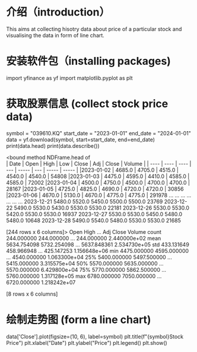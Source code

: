# 介绍（introduction）
This aims at collecting hisotry data about price of a particular stock and visualising the data in form of line chart.
# 安装软件包（installing packages)
import yfinance as yf
import matplotlib.pyplot as plt
# 获取股票信息 (collect stock price data)
symbol = "039610.KQ"
start_date = "2023-01-01"
end_date = "2024-01-01"
data = yf.download(symbol, start=start_date, end=end_date)
print(data.head)
print(data.describe())

<bound method NDFrame.head of               
| Date | Open | High | Low | Close | Adj | Close | Volume |
| ---- | ---- | ---- | --- | ----- | --- | ----- | ----- |
|2023-01-02 | 4685.0 | 4705.0 | 4515.0 | 4540.0 | 4540.0 | 54808
|2023-01-03 | 4475.0 | 4595.0 | 4410.0 | 4585.0 | 4585.0 | 72002
|2023-01-04 | 4500.0 | 4750.0 | 4500.0 | 4700.0 | 4700.0 | 28167
|2023-01-05 | 4725.0 | 4825.0 | 4690.0 | 4720.0 | 4720.0 | 30856
|2023-01-06 | 4670.0 | 5130.0 | 4670.0 | 4775.0 | 4775.0 | 291978
...            ...     ...     ...     ...        ...     ...
2023-12-21  5480.0  5520.0  5450.0  5500.0     5500.0   23769
2023-12-22  5490.0  5530.0  5430.0  5530.0     5530.0   22181
2023-12-26  5530.0  5530.0  5420.0  5530.0     5530.0   16937
2023-12-27  5530.0  5530.0  5450.0  5480.0     5480.0   10648
2023-12-28  5490.0  5540.0  5480.0  5530.0     5530.0   21685

[244 rows x 6 columns]>
              Open         High  ...    Adj Close        Volume
count   244.000000   244.000000  ...   244.000000  2.440000e+02
mean   5634.754098  5732.254098  ...  5637.848361  2.534730e+05
std     433.131649   458.966948  ...   425.147253  1.156648e+06
min    4475.000000  4595.000000  ...  4540.000000  1.063300e+04
25%    5400.000000  5497.500000  ...  5415.000000  3.315575e+04
50%    5570.000000  5635.000000  ...  5570.000000  6.429800e+04
75%    5770.000000  5862.500000  ...  5760.000000  1.317128e+05
max    6780.000000  7050.000000  ...  6720.000000  1.218242e+07

[8 rows x 6 columns]

# 绘制走势图 (form a line chart)
data['Close'].plot(figsize=(10, 6), label=symbol)
plt.title(f"{symbol}Stock Price")
plt.xlabel("Date")
plt.ylabel("Price")
plt.legend()
plt.show()
